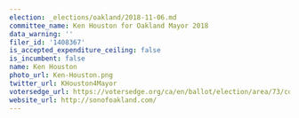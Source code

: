 ```yaml
---
election: _elections/oakland/2018-11-06.md
committee_name: Ken Houston for Oakland Mayor 2018
data_warning: ''
filer_id: '1408367'
is_accepted_expenditure_ceiling: false
is_incumbent: false
name: Ken Houston
photo_url: Ken-Houston.png
twitter_url: KHouston4Mayor
votersedge_url: https://votersedge.org/ca/en/ballot/election/area/73/contests/contest/17342/candidate/139769?&county=alameda%20county&election_authority_id=1
website_url: http://sonofoakland.com/
---
```

